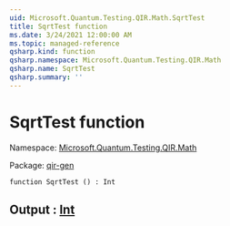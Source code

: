 ```yaml
---
uid: Microsoft.Quantum.Testing.QIR.Math.SqrtTest
title: SqrtTest function
ms.date: 3/24/2021 12:00:00 AM
ms.topic: managed-reference
qsharp.kind: function
qsharp.namespace: Microsoft.Quantum.Testing.QIR.Math
qsharp.name: SqrtTest
qsharp.summary: ''
---
```


# SqrtTest function

Namespace: [Microsoft.Quantum.Testing.QIR.Math](xref:Microsoft.Quantum.Testing.QIR.Math)

Package: [qir-gen](https://nuget.org/packages/qir-gen)




```qsharp
function SqrtTest () : Int
```


## Output : [Int](xref:microsoft.quantum.lang-ref.int)

